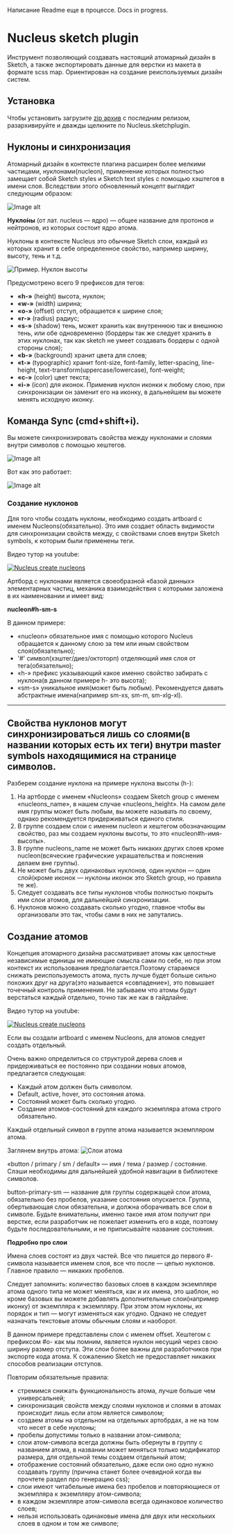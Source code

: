 Написание Readme еще в процессе. Docs in progress.

# Nucleus sketch plugin
Инструмент позволяющий создавать настоящий атомарный дизайн в Sketch, а также экспортировать данные для верстки из макета в формате scss map. Ориентирован на создание реиспользуемых дизайн систем.

## Установка
Чтобы установить загрузите [zip архив](https://github.com/levtolstoi/Nucleus/releases/download/v1.0.3/Nucleus.sketchplugin.zip) с последним релизом, разархивируйте и дважды щелкните по Nucleus.sketchplugin.


## Нуклоны и синхронизация
Атомарный дизайн в контексте плагина расширен более мелкими частицами, нуклонами(nucleon), применение которых полностью замещает собой Sketch styles и Sketch text styles c помощью хэштегов в имени слоя. Вследствии этого обновленный концепт выглядит следующим образом:

![Image alt](https://github.com/levtolstoi/Nucleus/blob/assets/nucleons.jpg?raw=true)

**Нукло́ны** (от лат. nucleus — ядро) — общее название для протонов и нейтронов, из которых состоит ядро атома.

Нуклоны в контексте Nucleus это обычные Sketch слои, каждый из которых хранит в себе определенное свойство, например ширину, высоту, тень и т.д.

![Пример. Нуклон высоты](https://github.com/levtolstoi/Nucleus/blob/assets/nucleons.png?raw=true)

Предусмотрено всего 9 префиксов для тегов:
* **«h-»** (height) высота, нуклон;
* **«w-»** (width) ширина;
* **«o-»** (offset) отступ, обращается к ширине слоя;
* **«r-»** (radius) радиус;
* **«s-»** (shadow) тень, может хранить как внутреннюю так и внешнюю тень, или обе одновременно (бордеры так же следует хранить в этих нуклонах, так как sketch не умеет создавать бордеры с одной стороны слоя);
* **«b-»** (background) хранит цвета для слоев;
* **«t-»** (typographic) хранит font-size, font-family, letter-spacing, line-height, text-transform(uppercase/lowercase), font-weight;
* **«с-»** (color) цвет текста;
* **«i-»** (icon) для иконок. Применив нуклон иконки к любому слою, при синхронизации он заменит его на иконку, в дальнейшем вы можете менять исходную иконку.


## Команда Sync (cmd+shift+i).
Вы можете синхронизировать свойства между нуклонами и слоями внутри символов с помощью хештегов.

![Image alt](https://github.com/levtolstoi/Nucleus/blob/assets/sync.gif?raw=true)

Вот как это работает:

![Image alt](https://github.com/levtolstoi/Nucleus/blob/assets/sync-scheme.jpg?raw=true)


### Создание нуклонов
Для того чтобы создать нуклоны, необходимо создать artboard с именем Nucleons(обязательно). Это имя создает область видимости для синхронизации свойств между, с свойствами слоев внутри Sketch symbols, к которым были применены теги. 

Видео тутор на youtube:

[![Nucleus create nucleons](https://img.youtube.com/vi/wEt_Y7tL2cw/0.jpg)](https://youtu.be/wEt_Y7tL2cw)

Артборд с нуклонами является своеобразной «базой данных» элементарных частиц, механика  взаимодействия с которыми заложена в их наименовании и имеет вид:

**nucleon#h-sm-s**

В данном примере:
* «nucleon» обязательное имя с помощью которого Nucleus обращается к данному слою за тем или иным свойством слоя(обязательно);
* '#' символ(хэштег/диез/октоторп) отделяющий имя слоя от тега(обязательно);
* «h-» префикс указывающий какое именно свойство забирать с нуклона(в данном примере h- это высота);
* «sm-s» уникальное имя(может быть любым). Рекомендуется давать абстрактные имена(например sm-xs, sm-m, sm-xlg-xl).

---
**Свойства нуклонов могут синхронизироваться лишь со слоями(в названии которых есть их теги) внутри master symbols находящимися на странице символов.**
---

Разберем создание нуклона на примере нуклона высоты (h-):
1. На артборде с именем «Nucleons» создаем Sketch group с именем «nucleons_name», в нашем случае «nucleons_height». На самом деле имя группы может быть любым, вы можете называть по своему, однако рекомендуется придерживаться единого стиля.
2. В группе создаем слои с именем nucleon и хештегом обозначающим свойство, раз мы создаем нуклоны высоты, то это «nucleon#h-имя-высоты».
3. В группе nucleons_name не может быть никаких других слоев кроме nucleon(всяческие графические украшательства и пояснения делаем вне группы).
4. Не может быть двух одинаковых нуклонов, один нуклон — один слой(кроме иконок — нуклоны иконок это Sketch group, но правила те же).
5. Следует создавать все типы нуклонов чтобы полностью покрыть ими слои атомов, для дальнейшей синхронизации.
6. Нуклонов можно создавать сколько угодно, главное чтобы вы организовали это так, чтобы сами в них не запутались.

## Создание атомов
Концепция атомарного дизайна рассматривает атомы как целостные независимые единицы не имеющие смысла сами по себе, но при этом контекст их использования предполагается.Поэтому стараемся снижать реиспользуемость атома, пусть лучше будет больше сильно похожих друг на друга(это называется «совпадение»), это повышает точечный контроль применения. Не забываем что атомы будут верстаться каждый отдельно, точно так же как в гайдлайне.

Видео тутор на youtube:

[![Nucleus create nucleons](https://img.youtube.com/vi/JMWxw-i4V-M/0.jpg)](https://youtu.be/JMWxw-i4V-M)

Если вы создали artboard с именем Nucleons, для атомов следует создать отдельный.

Очень важно определиться со структурой дерева слоев и придерживаться ее постоянно при создании новых атомов, предлагается следующая:
* Каждый атом должен быть символом. 
* Default, active, hover, это состояния атома. 
* Cостояний может быть сколько угодно. 
* Создание атомов-состояний для каждого экземпляра атома строго обязательно.

Каждый отдельный символ в группе атома называется экземпляром атома.

Заглянем внутрь атома:
![Слои атома](https://github.com/levtolstoi/Nucleus/blob/assets/inside-atom.png?raw=true)

«button / primary / sm / default» — имя / тема / размер / состояние. Cлэши необходимы для дальнейшей удобной навигации в библиотеке символов.

button-primary-sm — название для группы содержащей слои атома, обязательно без пробелов, указание состояния опускается. Группа, обертывающая слои обязательна, и должна оборачивать все слои в символе. Будьте внимательны, именно такое имя атом получит при верстке, если разработчик не пожелает изменить его в коде, поэтому будьте последовательными, и не приписывайте название состояния.

**Подробно про слои**

Имена слоев состоят из двух частей. Все что пишется до первого #-символа называется именем слоя, все что после — цепью нуклонов. Главное правило — никаких пробелов.
	
Следует запомнить: количество базовых слоев в каждом экземпляре атома одного типа не может меняться, как и их имена, это шаблон, но кроме базовых вы можете добавлять дополнительные слои(например иконку) от экземпляра к экземпляру. При этом этом нуклоны, их порядок и тип — могут изменяться как угодно. Однако не следует назначать текстовые атомы обычным слоям и наоборот.

В данном примере представлены слои с именем offset. Хештегом с префиксом #o- как мы помним, является нуклон несущий через свою ширину размер отступа. Эти слои более важны для разработчиков при экспорте кода атома. К сожалению Sketch не предоставляет никаких способов реализации отступов.

Повторим обязательные правила:
* стремимся снижать функциональность атома, лучше больше чем универсальней;
* синхронизация свойств между слоями нуклонов и слоями в атомах происходит лишь если атом является символом;
* создаем атомы на отдельном на отдельных артобрдах, а не на том что несет в себе нуклоны;
* пробелы допустимы только в названии атом-символа;
* слои атом-символа всегда должны быть обернуты в группу с названием атома, в названии может меняться только модификатор размера, для отдельной темы создаем отдельный атом;
* отображение состояний обязательно, даже если оно одно нужно создавать группу (причина станет более очевидной когда вы прочтете раздел про генерацию css);
* слои имеют читабельные имена без пробелов и повторяющиеся от экземпляра к экземпляру атом-символа;
* в каждом экземпляре атом-символа всегда одинаковое количество слоев;
* нельзя использовать одинаковые имена для двух или нескольких слоев в одном и том же символе;



 
